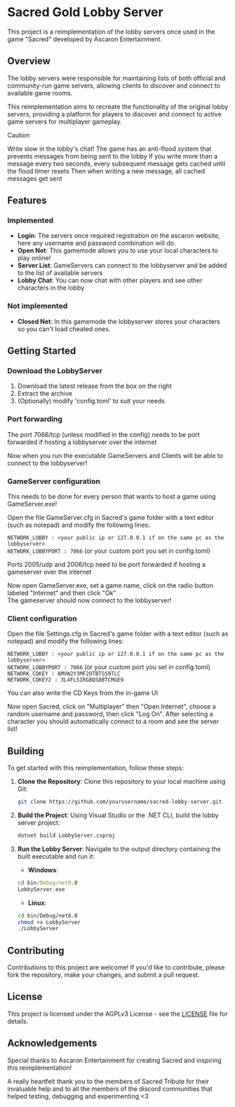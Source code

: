 # Sacred Gold Lobby Server

This project is a reimplementation of the lobby servers once used in the game "Sacred" developed by Ascaron Entertainment.

## Overview

The lobby servers were responsible for maintaining lists of both official and community-run game servers, allowing clients to discover and connect to available game rooms.

This reimplementation aims to recreate the functionality of the original lobby servers, providing a platform for players to discover and connect to active game servers for multiplayer gameplay.

> [!CAUTION]
> Write slow in the lobby's chat! The game has an anti-flood system that prevents messages from being sent to the lobby
> If you write more than a message every two seconds, every subsequent message gets cached until the flood timer resets
> Then when writing a new message, all cached messages get sent

## Features

### Implemented
- **Login**: The servers once required registration on the ascaron website, here any username and password combination will do.
- **Open Net**: This gamemode allows you to use your local characters to play online!
- **Server List**: GameServers can connect to the lobbyserver and be added to the list of available servers
- **Lobby Chat**: You can now chat with other players and see other characters in the lobby

### Not implemented
- **Closed Net**: In this gamemode the lobbyserver stores your characters so you can't load cheated ones.

## Getting Started

### Download the LobbyServer
1. Download the latest release from the box on the right
2. Extract the archive
3. (Optionally) modify 'config.toml' to suit your needs

### Port forwarding
The port 7066/tcp (unless modified in the config) needs to be port forwarded if hosting a lobbyserver over the internet

Now when you run the executable GameServers and Clients will be able to connect to the lobbyserver!

### GameServer configuration
This needs to be done for every person that wants to host a game using GameServer.exe!

Open the file GameServer.cfg in Sacred's game folder with a text editor (such as notepad) and modify the following lines:  

`NETWORK_LOBBY : <your public ip or 127.0.0.1 if on the same pc as the lobbyserver>`<br>
`NETWORK_LOBBYPORT : 7066` (or your custom port you set in config.toml)

Ports 2005/udp and 2006/tcp need to be port forwarded if hosting a gameserver over the internet

Now open GameServer.exe, set a game name, click on the radio button labeled "Internet" and then click "Ok"  
The gameserver should now connect to the lobbyserver!

### Client configuration

Open the file Settings.cfg in Sacred's game folder with a text editor (such as notepad) and modify the following lines:

`NETWORK_LOBBY : <your public ip or 127.0.0.1 if on the same pc as the lobbyserver>`<br>
`NETWORK_LOBBYPORT : 7066` (or your custom port you set in config.toml)  
`NETWORK_CDKEY : AMVW2Y3MF2OTBTSS9TLC`<br>
`NETWORK_CDKEY2 : 3L4FLSIRGBQS8BTCMGE9`

You can also write the CD Keys from the in-game UI

Now open Sacred, click on "Multiplayer" then "Open Internet", choose a random username and password, then click "Log On".
After selecting a character you should automatically connect to a room and see the server list!

## Building

To get started with this reimplementation, follow these steps:

1. **Clone the Repository**: Clone this repository to your local machine using Git:

    ```bash
    git clone https://github.com/yourusername/sacred-lobby-server.git
    ```

2. **Build the Project**: Using Visual Studio or the .NET CLI, build the lobby server project:

    ```bash
    dotnet build LobbyServer.csproj
    ```

3. **Run the Lobby Server**: Navigate to the output directory containing the built executable and run it:

    - **Windows**:
    ```cmd
    cd bin/Debug/net8.0
    LobbyServer.exe
    ```

    - **Linux**:
    ```bash
    cd bin/Debug/net8.0
    chmod +x LobbyServer
    ./LobbyServer
    ```

## Contributing

Contributions to this project are welcome! If you'd like to contribute, please fork the repository, make your changes, and submit a pull request.

## License

This project is licensed under the AGPLv3 License - see the [LICENSE](LICENSE) file for details.

## Acknowledgements

Special thanks to Ascaron Entertainment for creating Sacred and inspiring this reimplementation!

A really heartfelt thank you to the members of Sacred Tribute for their invaluable help and to all the members of the discord communities that helped testing, debugging and experimenting <3

